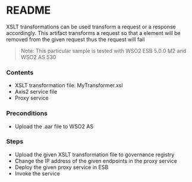 # README

XSLT transformations can be used transform a request or a response accordingly. This artifact transforms a request so that a element will be removed from the given request thus the request will fail

> Note: This particular sample is tested with WSO2 ESB 5.0.0 M2 and WSO2 AS 530

### Contents 

  - XSLT transformation file: MyTransformer.xsl
  - Axis2 service file
  - Proxy service

### Preconditions
- Upload the .aar file to WSO2 AS

### Steps
- Upload the given XSLT transformation file to governance registry
- Change the IP address of the given endpoints in the proxy service
- Deploy the given proxy service in ESB 
- Invoke the service
